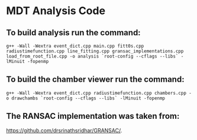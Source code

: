 # MDT Analysis Code
 
## To build analysis run the command: 

`` g++ -Wall -Wextra event_dict.cpp main.cpp fitt0s.cpp radiustimefunction.cpp line_fitting.cpp gransac_implementations.cpp load_from_root_file.cpp -o analysis `root-config --cflags --libs` -lMinuit -fopenmp ``

## To build the chamber viewer run the command: 

`` g++ -Wall -Wextra event_dict.cpp radiustimefunction.cpp chambers.cpp -o drawchambs `root-config --cflags --libs` -lMinuit -fopenmp ``

## The RANSAC implementation was taken from:
https://github.com/drsrinathsridhar/GRANSAC/. 
